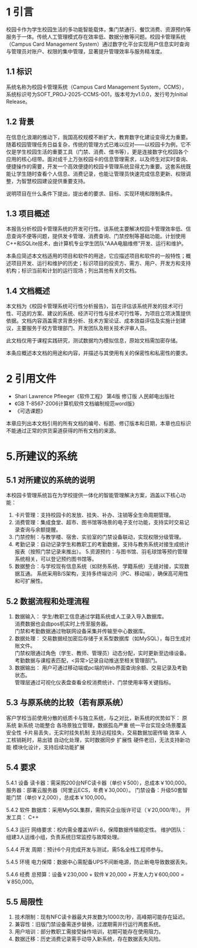 <!--contribute by 龙正潇-->
# 1 引言

校园卡作为学生校园生活的多功能智能载体，集门禁通行、餐饮消费、资源预约等服务于一体。传统人工管理模式存在效率低、数据分散等问题。校园卡管理系统（Campus Card Management System）通过数字化平台实现用户信息实时查询与管理员对账户、权限的集中管理，显著提升管理效率与服务精准度。

## 1.1 标识

系统名称为校园卡管理系统（Campus Card Management System，CCMS），系统标识号为SOFT_PROJ-2025-CCMS-001，版本号为v1.0.0，发行号为Initial Release。

## 1.2 背景

在信息化浪潮的推动下，我国高校规模不断扩大，教育数字化建设变得尤为重要。随着校园管理任务日益复杂，传统的管理方式已难以应对——以校园卡为例，它不仅是学生校园生活的重要工具（门禁、消费、借书等），更是连接数字化校园各个应用的核心纽带。面对成千上万张校园卡的信息管理需求，以及师生对实时查询、便捷操作的需要，开发一个高效便捷的校园卡管理系统显得尤为重要。这套系统既能让学生随时查看个人信息、消费记录，也能让管理员快速完成信息更新、权限调整，为智慧校园建设提供重要支持。

说明项目在什么条件下提出，提出者的要求、目标、实现环境和限制条件。

## 1.3 项目概述

本报告分析校园卡管理系统的开发可行性。该系统主要解决校园卡管理效率低、信息查询不便等问题，提供发卡管理、消费查询、门禁控制等基础功能。计划使用C++和SQLite技术，由计算机专业学生团队“AAA电脑维修”开发、运行和维护。

本条应简述本文档适用的项目和软件的用途，它应描述项目和软件的一般特性；概述项目开发、运行和维护的历史；标识项目的投资方、需方、用户、开发方和支持机构；标识当前和计划的运行现场；列出其他有关的文档。

## 1.4 文档概述

本文档为《校园卡管理系统可行性分析报告》，旨在评估该系统开发的技术可行性、可选的方案、建议的系统、经济可行性与技术可行性等，为项目立项决策提供依据。文档内容涵盖需求背景分析、技术方案论证、成本效益评估及实施计划建议，主要服务于校方管理部门、开发团队及相关技术评审人员。

此文档仅用于课程实践研究，测试数据均为模拟信息，原始文档需加密存储。

本条应概述本文档的用途和内容，并描述与其使用有关的保密性和私密性的要求。

# 2 引用文件

- Shari Lawrence Pfleeger《软件工程》 第4版 修订版 人民邮电出版社
- 《GB T-8567-2006计算机软件文档编制规范word版》
- 《可选课题》

本章应列出本文档引用的所有文档的编号、标题、修订版本和日期，本章也应标识不能通过正常的供货渠道获得的所有文档的来源。

<!--contribute by 龙正潇-->
<!--contribute by 王景奇-->

# 5.所建议的系统  

## 5.1 对所建议的系统的说明  

本校园卡管理系统旨在为学校提供一体化的智能管理解决方案，涵盖以下核心功能： 
1. 卡片管理：支持校园卡的发放、挂失、补办、注销等全生命周期管理。 
2. 消费管理：集成食堂、超市、图书馆等场景的电子支付功能，支持实时交易记录查询与余额提醒。 
3. 门禁控制：与教学楼、宿舍、实验室的门禁设备联动，实现权限分级管理。 
4. 考勤记录：自动记录学生和教职工的考勤数据，支持与教务系统对接生成统计报表（按照门禁记录来推出）。 
5.资源预约：与图书馆、羽毛球馆等预约管理系统相关，可以登记预约图书馆等。
6. 数据整合：与学校现有信息系统（如财务系统、学籍系统）无缝对接，实现数据互通。 
系统采用B/S架构，支持多终端访问（PC、移动端），确保高可用性和可扩展性。 


## 5.2 数据流程和处理流程  

1. 数据输入： 
    学生/教职工信息通过学籍系统或人工录入导入数据库。  
    消费数据也会由pos机实时上传至服务器。  
    门禁和考勤数据通过物联网设备采集并传输至中心数据库。  
2. 数据处理： 
    交易数据经加密后存储于关系型数据库（如MySQL），每日生成对账文件。  
    门禁权限通过角色（学生、教师、管理员）动态分配，实时更新至边缘设备。  
    考勤数据与课程表匹配，<异常>记录自动推送至相关管理部门。  
3. 数据输出： 
    用户可通过移动端或pc端的Web界面查询余额、交易记录及考勤状态。  
    管理层通过可视化仪表盘查看全校消费统计、门禁使用率等关键指标。  


## 5.3 与原系统的比较（若有原系统）  


客户学校当前使用分散的纸质卡与独立系统，与之对比，新系统的优势如下： 
	原系统	新系统
功能整合	各场景独立管理，数据孤岛严重	统一平台实现全场景覆盖
安全性	卡片易丢失，无实时挂失机制	支持远程挂失，交易数据加密传输
效率	人工核销耗时，易出错	自动化处理，实时数据同步
扩展性	硬件老旧，无法支持新功能	模块化设计，支持后续功能扩展


## 5.4 要求 

5.4.1 设备 
 读卡器：需采购200台NFC读卡器（单价￥500），总成本￥100,000。 
 服务器：部署云服务器（阿里云ECS，年费￥30,000）。 
 门禁设备：升级50套智能门禁（单价￥2,000），总成本￥100,000。 

5.4.2 软件 
 数据库：采用MySQL集群，需购买企业版许可证（￥20,000/年）。 
 开发工具： C++

5.4.3 运行 
 网络要求：校内需全覆盖WiFi 6，保障数据传输稳定性。 
 维护团队：组建3人运维小组，负责系统日常监控与故障处理。 

5.4.4 开发 
 周期：预计6个月完成开发与测试，需5名全栈工程师参与。 

5.4.5 环境 
 电力保障：数据中心需配备UPS不间断电源，防止断电导致数据丢失。 

5.4.6 经费 
 总预算：设备￥230,000 + 软件￥20,000 + 开发人力￥600,000 = ￥850,000。 


## 5.5 局限性  


1. 技术限制：现有NFC读卡器最大并发数为1000次/秒，高峰期可能存在延迟。 
2. 兼容性：旧版门禁设备需逐步替换，过渡期需并行运行两套系统。 
3. 用户培训：部分教职工需接受操作培训，初期可能存在使用阻力。 
4. 数据迁移：历史消费记录需手动导入新系统，存在数据丢失风险。 

<!--contribute by 王景奇--> 
